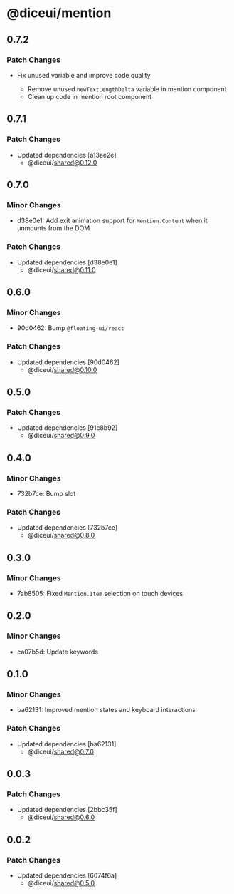 # @diceui/mention

## 0.7.2

### Patch Changes

- Fix unused variable and improve code quality

  - Remove unused `newTextLengthDelta` variable in mention component
  - Clean up code in mention root component

## 0.7.1

### Patch Changes

- Updated dependencies [a13ae2e]
  - @diceui/shared@0.12.0

## 0.7.0

### Minor Changes

- d38e0e1: Add exit animation support for `Mention.Content` when it unmounts from the DOM

### Patch Changes

- Updated dependencies [d38e0e1]
  - @diceui/shared@0.11.0

## 0.6.0

### Minor Changes

- 90d0462: Bump `@floating-ui/react`

### Patch Changes

- Updated dependencies [90d0462]
  - @diceui/shared@0.10.0

## 0.5.0

### Patch Changes

- Updated dependencies [91c8b92]
  - @diceui/shared@0.9.0

## 0.4.0

### Minor Changes

- 732b7ce: Bump slot

### Patch Changes

- Updated dependencies [732b7ce]
  - @diceui/shared@0.8.0

## 0.3.0

### Minor Changes

- 7ab8505: Fixed `Mention.Item` selection on touch devices

## 0.2.0

### Minor Changes

- ca07b5d: Update keywords

## 0.1.0

### Minor Changes

- ba62131: Improved mention states and keyboard interactions

### Patch Changes

- Updated dependencies [ba62131]
  - @diceui/shared@0.7.0

## 0.0.3

### Patch Changes

- Updated dependencies [2bbc35f]
  - @diceui/shared@0.6.0

## 0.0.2

### Patch Changes

- Updated dependencies [6074f6a]
  - @diceui/shared@0.5.0
